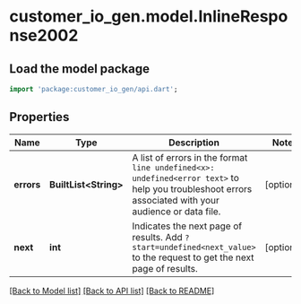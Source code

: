 # customer_io_gen.model.InlineResponse2002

## Load the model package
```dart
import 'package:customer_io_gen/api.dart';
```

## Properties
Name | Type | Description | Notes
------------ | ------------- | ------------- | -------------
**errors** | **BuiltList&lt;String&gt;** | A list of errors in the format `line undefined<x>: undefined<error text>` to help you troubleshoot errors associated with your audience or data file. | [optional] 
**next** | **int** | Indicates the next page of results. Add `?start=undefined<next_value>` to the request to get the next page of results. | [optional] 

[[Back to Model list]](../README.md#documentation-for-models) [[Back to API list]](../README.md#documentation-for-api-endpoints) [[Back to README]](../README.md)



